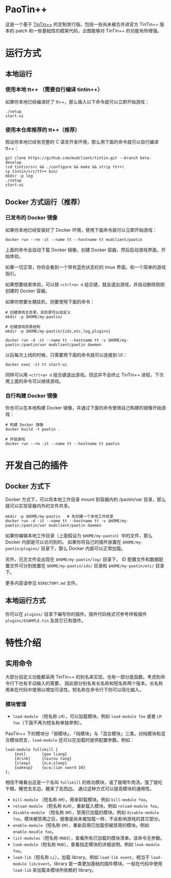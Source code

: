 # PaoTin++

这是一个基于 [TinTin++](https://github.com/scandum/tintin) 的定制发行版。包括一些尚未被合并进官方 TinTin++ 版本的 patch 和一些基础性的框架代码，企图能够对 TinTin++ 的功能有所增强。

# 运行方式

## 本地运行

### 使用本地 tt++ （需要自行编译 tintin++）

如果你本地已经编译好了 tt++，那么输入以下命令就可以立即开始游戏：

```
./setup
start-ui
```

### 使用本仓库推荐的 tt++（推荐）

假设你本地已经有完整的 C 语言开发环境，那么用下面的命令就可以自行编译 tt++：

```
git clone https://github.com/mudclient/tintin.git --branch beta-develop
(cd tintin/src && ./configure && make && strip tt++)
cp tintin/src/tt++ bin/
mkdir -p log
./setup
start-ui
```

## Docker 方式运行（推荐）

### 已发布的 Docker 镜像

如果你本地已经安装好了 Docker 环境，使用下面命令就可以立即开始游戏：

```
docker run --rm -it --name tt --hostname tt mudclient/paotin
```

上面的命令会自动下载 Docker 镜像，创建 Docker 容器，然后启动游戏界面，开始体验。

如果一切正常，你将会看到一个带有蓝色状态栏的 tmux 界面。和一个简单的游戏指引。

如果想要结束体验，可以按 `<ctrl+a> d` 组合键，就会退出游戏，并自动删除刚刚创建的 Docker 容器。

如果你想要长期挂机，则要使用下面的命令：

```
# 创建游戏主目录，该目录可以自定义
mkdir -p $HOME/my-paotin/

# 创建游戏目录结构
mkdir -p $HOME/my-paotin/{ids,etc,log,plugins}

docker run -d -it --name tt --hostname tt -v $HOME/my-paotin:/paotin/var mudclient/paotin daemon
```

以后每次上线的时候，只需要用下面的命令就可以连接到 UI：

```
docker exec -it tt start-ui
```

同样可以用 `<ctrl+a> d` 组合键退出游戏。但这并不会终止 TinTin++ 进程，下次用上面的命令可以继续游戏。

### 自行构建 Docker 镜像

你也可以在本地构建 Docker 镜像，并通过下面的命令使用自己构建的镜像开始游戏：

```
# 构建 Docker 镜像
docker build -t paotin .

# 开始游戏
docker run --rm -it --name tt --hostname tt paotin
```

# 开发自己的插件

## Docker 方式下

Docker 方式下，可以将本地工作目录 mount 到容器内的 /paotin/var 目录，那么就可以实现容器内外的文件共享。

```
mkdir -p $HOME/my-paotin   # 先创建一个本地工作目录
docker run -d -it --name tt --hostname tt -v $HOME/my-paotin:/paotin/var mudclient/paotin daemon
```

如果你编辑本地工作目录（上面假设为 `$HOME/my-paotin`）中的文件，那么 Docker 内部是可以访问到的。
如果你将自己的插件放置在 `$HOME/my-paotin/plugins/` 目录下，那么 Docker 内部可以正常加载。

另外，日志文件会出现在 `$HOME/my-paotin/log/` 目录下，
ID 配置文件和数据配置文件可分别放置在 `$HOME/my-paotin/ids/` 目录和 `$HOME/my-paotin/etc/` 目录下。

更多内容请参见 `DIRECTORY.md` 文件。

## 本地运行方式

你可以在 `plugins/` 目录下编写你的插件。插件代码格式可参考样板插件 `plugins/EXAMPLE.tin` 及其它已有插件。

# 特性介绍

## 实用命令

大部分自定义功能都采用 TinTin++ 的别名来实现，也有一部分是函数。考虑到命令行下也有手动输入的需要，
因此部分别名有长名称和短名称两个版本。长名称用来在代码中使用以增加可读性。短名称在命令行下则可以简化输入。

### 模块管理

* `load-module` （短名称 `LM`），可以加载模块。例如 `load-module foo` 或者 `LM foo`（下面不再为短名称单独举例）。

PaoTin++ 下的模块分「弱模块」、「纯模块」与「混合模块」三类。对纯模块和混合模块而言，`load-module` 还可以在加载时提供配置参数。例如：

```
load-module fullskill {
    {eat}       {gan liang}
    {drink}     {niurou tang}
    {sleep}     {e;e;sleep}
    {wakeup}    {w;w;lian sword 10}
};
```

相信不难看出这是一个名叫 `fullskill` 的练功模块，渴了就喝牛肉汤，饿了就吃干粮，睡觉去东边，醒来了去西边。
通过这种方式可以提高模块的通用性。

* `kill-module` （短名称 `KM`），用来卸载模块。例如 `kill-module foo`。
* `reload-module` （短名称 `RLM`），重新载入模块。例如 `reload-module foo`。
* `disable-module` （短名称 `DM`），禁用已加载的模块。例如 `disable-module foo`。模块被禁用之后，就像是尚未被加载一样，不会影响游戏的其它部分。
* `enable-module`（短名称 `EM`），重新启用已加载但被禁用的模块。例如 `enable-moudle foo`。
* `list-modules`（短名称 `MODS`），查看所有已加载的模块清单。该命令无参数。
* `look-module`（短名称 `MOD`），查看指定模块的详细说明。例如 `look-module foo`。
* `load-lib`（短名称 `LL`），加载 library。例如 `load-lib event`，相当于 `load-module lib/event`。library 是一类更加基础的插件模块。一般在代码中使用 `load-lib` 来加载本模块所依赖的 library。
